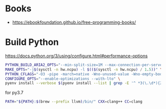 # Books

* https://ebookfoundation.github.io/free-programming-books/

# Build Python

https://docs.python.org/3/using/configure.html#performance-options
```bash
PYTHON_BUILD_ARIA2_OPTS="--min-split-size=1M --max-connection-per-server=10 --optimize-concurrent-downloads=true" \
MAKE_OPTS="-j$(sysctl -n hw.ncpu) -l $(($(sysctl -n hw.ncpu) / 1.5))" \
PYTHON_CFLAGS="-O3 -pipe -march=native -Wno-unused-value -Wno-empty-body -Wno-parentheses-equality" \
CONFIGURE_OPTS="--enable-optimizations --with-lto" \
pyenv install --verbose $(pyenv install --list | grep -E '^ *3(\.\d*){2}$' | tail -1)
```

for py3.7
```bash
PATH="${PATH}:$(brew --prefix llvm)/bin/" CXX=clang++ CC=clang
```
<!--stackedit_data:
eyJoaXN0b3J5IjpbLTczNDQ5Nzk2NSwtMTA5NTgyNjA2OCw5MT
I2NDY2OTAsODY2MTYwOTQ1LDg2ODA1NzA5NywtMjEyMTUzNzQ1
LC0xMjE4NDY1MTgzLC05NjUyMDM5ODQsMjc0NDI5NjgwXX0=
-->